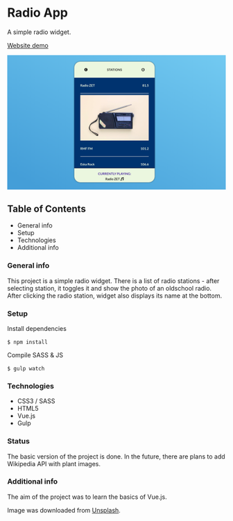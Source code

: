 # Radio App
A simple radio widget.

[Website demo](https://agatapst.github.io/plantfully/)

![Website screenshot](./images/screenshot.png)

## Table of Contents
- General info
- Setup
- Technologies
- Additional info

### General info
This project is a simple radio widget. There is a list of radio stations - after selecting station, it toggles it and show the photo of an oldschool radio. After clicking the radio station, widget also displays its name at the bottom.

### Setup
Install dependencies

    $ npm install

Compile SASS & JS

    $ gulp watch

### Technologies
- CSS3 / SASS
- HTML5
- Vue.js
- Gulp 

### Status
The basic version of the project is done. In the future, there are plans to add Wikipedia API with plant images.

### Additional info
The aim of the project was to learn the basics of Vue.js. 

Image was downloaded from [Unsplash](https://unsplashed.com).
